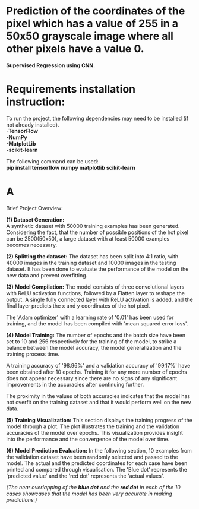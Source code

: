 # **Prediction of the coordinates of the pixel which has a value of 255 in a 50x50 grayscale image where all other pixels have a value 0.**

**Supervised Regression using CNN.**

# Requirements installation instruction:

To run the project, the following dependencies may need to be installed (if not already installed).  
**-TensorFlow  
-NumPy  
-MatplotLib  
-scikit-learn**

The following command can be used:  
**pip install tensorflow numpy matplotlib scikit-learn**

# A 
Brief Project Overview:  

**(1) Dataset Generation:**  
A synthetic dataset with 50000 training examples has been generated. Considering the fact, that the number of possible positions of the hot pixel can be 2500(50x50), a large dataset with at least 50000 examples becomes necessary.

**(2) Splitting the dataset:**
The dataset has been split into 4:1 ratio, with 40000 images in the training dataset and 10000 images in the testing dataset. It has been done to evaluate the performance of the model on the new data and prevent overfitting.

**(3) Model Compilation:**
The model consists of three convolutional layers with ReLU activation functions, followed by a Flatten layer to reshape the output. A single fully connected layer with ReLU activation is added, and the final layer predicts the x and y coordinates of the hot pixel.

The 'Adam optimizer' with a learning rate of '0.01' has been used for training, and the model has been compiled with 'mean squared error loss'.

**(4) Model Training:**
The number of epochs and the batch size have been set to 10 and 256 respectively for the training of the model, to strike a balance between the model accuracy, the model generalization and the training process time. 

A training accuracy of '98.96%' and a validation accuracy of '99.17%' have been obtained after 10 epochs. Training it for any more number of epochs does not appear necessary since there are no signs of any significant improvements in the accuracies after continuing further.

The proximity in the values of both accuracies indicates that the model has not overfit on the training dataset and that it would perform well on the new data.

**(5) Training Visualization:**
This section displays the training progress of the model through a plot. The plot illustrates the training and the validation accuracies of the model over epochs. This visualization provides insight into the performance and the convergence of the model over time.

**(6) Model Prediction Evaluation:**
In the following section, 10 examples from the validation dataset have been randomly selected and passed to the model. The actual and the predicted coordinates for each case have been printed and compared through visualisation. The 'Blue dot' represents the 'predicted value' and the 'red dot' represents the 'actual values'.

_(The near overlapping of the **blue dot** and the **red dot** in each of the 10 cases showcases that the model has been very accurate in making predictions.)_






```python

```
